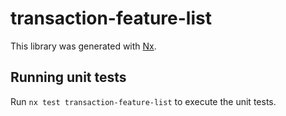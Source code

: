# transaction-feature-list

This library was generated with [Nx](https://nx.dev).

## Running unit tests

Run `nx test transaction-feature-list` to execute the unit tests.
